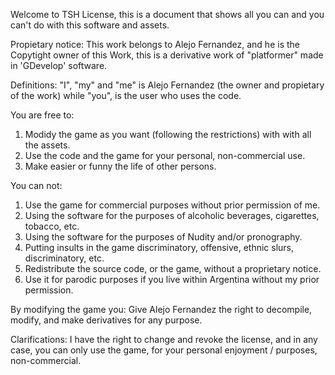 Welcome to TSH License, this is a document that shows all you can and you can't do with this software and assets.

Propietary notice: This work belongs to Alejo Fernandez, and he is the Copytight owner of this Work, this is a derivative work of "platformer" made in 'GDevelop' software.

Definitions: "I", "my"  and "me" is Alejo Fernandez (the owner and propietary of the work) while "you", is the user who uses the code.

You are free to:

1) Modidy the game as you want (following the restrictions) with with all the assets.
2) Use the code and the game for your personal, non-commercial use.
3) Make easier or funny the life of other persons.

You can not:
1) Use the game for commercial purposes without prior permission of me.
2) Using the software for the purposes of alcoholic beverages, cigarettes, tobacco, etc.
3) Using the software for the purposes of Nudity and/or pronography.
4) Putting insults in the game discriminatory, offensive, ethnic slurs, discriminatory, etc.
5) Redistribute the source code, or the game, without a proprietary notice.
6) Use it for parodic purposes if you live within Argentina without my prior permission.

By modifying the game you: Give Alejo Fernandez the right to decompile, modify, and make derivatives for any purpose.

Clarifications: I have the right to change and revoke the license, and in any case, you can only use the game, for your personal enjoyment / purposes, non-commercial.
